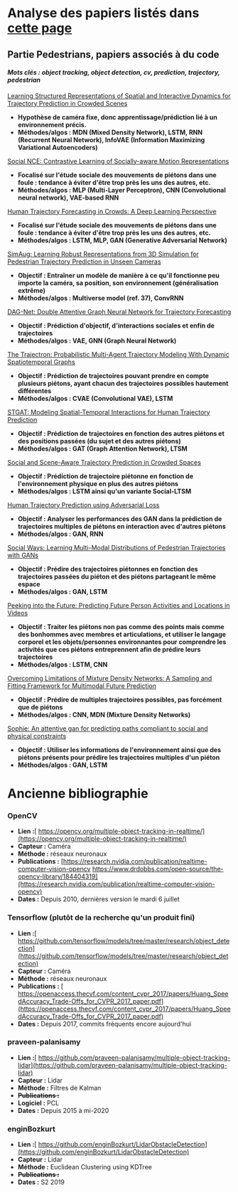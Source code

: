 # Analyse des papiers listés dans [cette page](https://github.com/jiachenli94/Awesome-Interaction-aware-Trajectory-Prediction)
## Partie Pedestrians, papiers associés à du code

#### _Mots clés : object tracking, object detection, cv, prediction, trajectory, pedestrian_

[Learning Structured Representations of Spatial and Interactive Dynamics for Trajectory Prediction in Crowded Scenes](https://ieeexplore.ieee.org/abstract/document/9309332)
- **Hypothèse de caméra fixe, donc apprentissage/prédiction lié à un environnement précis.**
- **Méthodes/algos : MDN (Mixed Density Network), LSTM, RNN (Recurrent Neural Network), InfoVAE (Information Maximizing Variational Autoencoders)**

[Social NCE: Contrastive Learning of Socially-aware Motion Representations](https://arxiv.org/abs/2012.11717)
- **Focalisé sur l'étude sociale des mouvements de piétons dans une foule : tendance à éviter d'être trop près les uns des autres, etc.**
- **Méthodes/algos : MLP (Multi-Layer Perceptron), CNN (Convolutional neural network), VAE-based RNN**

[Human Trajectory Forecasting in Crowds: A Deep Learning Perspective](https://arxiv.org/pdf/2007.03639.pdf)
- **Focalisé sur l'étude sociale des mouvements de piétons dans une foule : tendance à éviter d'être trop près les uns des autres, etc.**
- **Méthodes/algos : LSTM, MLP, GAN (Generative Adversarial Network)**

[SimAug: Learning Robust Representations from 3D Simulation for Pedestrian Trajectory Prediction in Unseen Cameras](https://arxiv.org/pdf/2004.02022)
- **Objectif : Entraîner un modèle de manière à ce qu'il fonctionne peu importe la caméra, sa position, son environnement (généralisation extrême)**
- **Méthodes/algos : Multiverse model (ref. 37), ConvRNN**

[DAG-Net: Double Attentive Graph Neural Network for Trajectory Forecasting](https://arxiv.org/abs/2005.12661)
- **Objectif : Prédiction d'objectif, d'interactions sociales et enfin de trajectoires**
- **Méthodes/algos : VAE, GNN (Graph Neural Network)**

[The Trajectron: Probabilistic Multi-Agent Trajectory Modeling With Dynamic Spatiotemporal Graphs](http://openaccess.thecvf.com/content_ICCV_2019/papers/Ivanovic_The_Trajectron_Probabilistic_Multi-Agent_Trajectory_Modeling_With_Dynamic_Spatiotemporal_Graphs_ICCV_2019_paper.pdf)
- **Objectif : Prédiction de trajectoires pouvant prendre en compte plusieurs piétons, ayant chacun des trajectoires possibles hautement différentes**
- **Méthodes/algos : CVAE (Convolutional VAE), LSTM**

[STGAT: Modeling Spatial-Temporal Interactions for Human Trajectory Prediction](http://openaccess.thecvf.com/content_ICCV_2019/papers/Huang_STGAT_Modeling_Spatial-Temporal_Interactions_for_Human_Trajectory_Prediction_ICCV_2019_paper.pdf)
- **Objectif : Prédiction de trajectoires en fonction des autres piétons et des positions passées (du sujet et des autres piétons)**
- **Méthodes/algos : GAT (Graph Attention Network), LTSM**

[Social and Scene-Aware Trajectory Prediction in Crowded Spaces](https://arxiv.org/pdf/1909.08840.pdf)
- **Objectif : Prédiction de trajectoire piétonne en fonction de l'environnement physique en plus des autres piétons**
- **Méthodes/algos : LSTM ainsi qu'un variante Social-LTSM**

[Human Trajectory Prediction using Adversarial Loss](http://www.strc.ch/2019/Kothari_Alahi.pdf)
- **Objectif : Analyser les performances des GAN dans la prédiction de trajectoires multiples de piétons en interaction avec d'autres piétons**
- **Méthodes/algos : GAN, RNN**

[Social Ways: Learning Multi-Modal Distributions of Pedestrian Trajectories with GANs](http://openaccess.thecvf.com/content_CVPRW_2019/papers/Precognition/Amirian_Social_Ways_Learning_Multi-Modal_Distributions_of_Pedestrian_Trajectories_With_GANs_CVPRW_2019_paper.pdf)
- **Objectif : Prédire des trajectoires piétonnes en fonction des trajectoires passées du piéton et des piétons partageant le même espace**
- **Méthodes/algos : GAN, LSTM**

[Peeking into the Future: Predicting Future Person Activities and Locations in Videos](http://openaccess.thecvf.com/content_CVPR_2019/papers/Liang_Peeking_Into_the_Future_Predicting_Future_Person_Activities_and_Locations_CVPR_2019_paper.pdf)
- **Objectif : Traiter les piétons non pas comme des points mais comme des bonhommes avec membres et articulations, et utiliser le langage corporel et les objets/personnes environnantes pour comprendre les activités que ces piétons entreprennent afin de prédire leurs trajectoires**
- **Méthodes/algos : LSTM, CNN**

[Overcoming Limitations of Mixture Density Networks: A Sampling and Fitting Framework for Multimodal Future Prediction](http://openaccess.thecvf.com/content_CVPR_2019/papers/Makansi_Overcoming_Limitations_of_Mixture_Density_Networks_A_Sampling_and_Fitting_CVPR_2019_paper.pdf)
- **Objectif : Prédire de multiples trajectoires possibles, pas forcément que de piétons**
- **Méthodes/algos : CNN, MDN (Mixture Density Networks)**

[Sophie: An attentive gan for predicting paths compliant to social and physical constraints](https://arxiv.org/abs/1806.01482)
- **Objectif : Utiliser les informations de l'environnement ainsi que des piétons présents pour prédire les trajectoires multiples d'un piéton**
- **Méthodes/algos : GAN, LSTM**


# Ancienne bibliographie

### OpenCV
- **Lien :**[ https://opencv.org/multiple-object-tracking-in-realtime/](https://opencv.org/multiple-object-tracking-in-realtime/)
- **Capteur :** Caméra
- **Méthode :** réseaux neuronaux
- **Publications :** [https://research.nvidia.com/publication/realtime-computer-vision-opencv https://www.drdobbs.com/open-source/the-opencv-library/184404319](https://research.nvidia.com/publication/realtime-computer-vision-opencv)
- **Dates :** Depuis 2010, dernières version le mardi 6 juillet

### Tensorflow (plutôt de la recherche qu'un produit fini)
- **Lien :**[ https://github.com/tensorflow/models/tree/master/research/object_detection](https://github.com/tensorflow/models/tree/master/research/object_detection)
- **Capteur :** Caméra
- **Méthode :** réseaux neuronaux 
- **Publications :** [ https://openaccess.thecvf.com/content_cvpr_2017/papers/Huang_SpeedAccuracy_Trade-Offs_for_CVPR_2017_paper.pdf](https://openaccess.thecvf.com/content_cvpr_2017/papers/Huang_SpeedAccuracy_Trade-Offs_for_CVPR_2017_paper.pdf)
- **Dates :** Depuis 2017, commits fréquents encore aujourd'hui

### praveen-palanisamy
- **Lien :**[ https://github.com/praveen-palanisamy/multiple-object-tracking-lidar](https://github.com/praveen-palanisamy/multiple-object-tracking-lidar)
- **Capteur :** Lidar
- **Méthode :** Filtres de Kalman
- **~~Publications :~~**
- **Logiciel :** PCL
- **Dates :** Depuis 2015 à mi-2020

### enginBozkurt
- **Lien :**[ https://github.com/enginBozkurt/LidarObstacleDetection](https://github.com/enginBozkurt/LidarObstacleDetection)
- **Capteur :** Lidar
- **Méthode :** Euclidean Clustering using KDTree
- **~~Publications :~~**
- **Dates :** S2 2019
